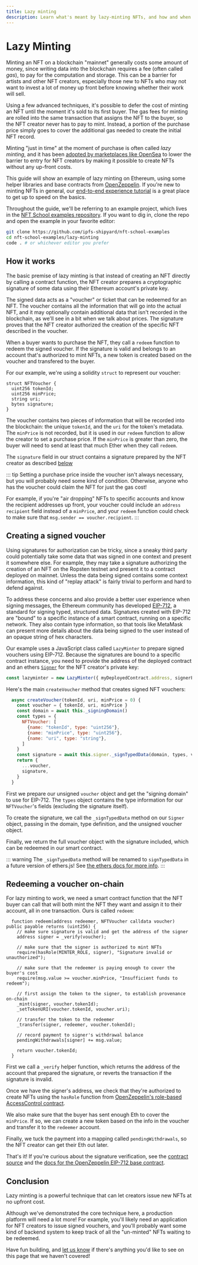 ```yaml
---
title: Lazy minting
description: Learn what's meant by lazy-minting NFTs, and how and when to do it.
---
```


# Lazy Minting

Minting an NFT on a blockchain "mainnet" generally costs some amount of money, since writing data into the blockchain requires a fee (often called _gas_), to pay for the computation and storage. This can be a barrier for artists and other NFT creators, especially those new to NFTs who may not want to invest a lot of money up front before knowing whether their work will sell.

Using a few advanced techniques, it's possible to defer the cost of minting an NFT until the moment it's sold to its first buyer. The gas fees for minting are rolled into the same transaction that assigns the NFT to the buyer, so the NFT creator never has to pay to mint. Instead, a portion of the purchase price simply goes to cover the additional gas needed to create the initial NFT record.

Minting "just in time" at the moment of purchase is often called _lazy minting_, and it has been [adopted by marketplaces like OpenSea](https://opensea.io/blog/announcements/introducing-the-collection-manager/) to lower the barrier to entry for NFT creators by making it possible to create NFTs without any up-front costs.

This guide will show an example of lazy minting on Ethereum, using some helper libraries and base contracts from [OpenZeppelin](https://openzeppelin.com/contracts/). If you're new to minting NFTs in general, our [end-to-end experience tutorial](../../tutorial/end-to-end-experience/) is a great place to get up to speed on the basics.

Throughout the guide, we'll be referring to an example project, which lives in the [NFT School examples repository](https://github.com/ipfs-shipyard/nft-school-examples). If you want to dig in, clone the repo and open the example in your favorite editor:

```bash
git clone https://github.com/ipfs-shipyard/nft-school-examples
cd nft-school-examples/lazy-minting
code . # or whichever editor you prefer
```

## How it works

The basic premise of lazy minting is that instead of creating an NFT directly by calling a contract function, the NFT creator prepares a cryptographic signature of some data using their Ethereum account's private key.

The signed data acts as a "voucher" or ticket that can be redeemed for an NFT. The voucher contains all the information that will go into the actual NFT, and it may optionally contain additional data that isn't recorded in the blockchain, as we'll see in a bit when we talk about prices. The signature proves that the NFT creator authorized the creation of the specific NFT described in the voucher.

When a buyer wants to purchase the NFT, they call a `redeem` function to redeem the signed voucher. If the signature is valid and belongs to an account that's authorized to mint NFTs, a new token is created based on the voucher and transfered to the buyer.

For our example, we're using a solidity `struct` to represent our voucher:

```solidity
struct NFTVoucher {
  uint256 tokenId;
  uint256 minPrice;
  string uri;
  bytes signature;
}
```

The voucher contains two pieces of information that will be recorded into the blockchain: the unique `tokenId`, and the `uri` for the token's metadata. The `minPrice` is not recorded, but it is used in our `redeem` function to allow the creator to set a purchase price. If the `minPrice` is greater than zero, the buyer will need to send at least that much Ether when they call `redeem`.

The `signature` field in our struct contains a signature prepared by the NFT creator as described [below](#creating-a-signed-voucher)

::: tip
Setting a purchase price inside the voucher isn't always necessary, but you will probably need some kind of condition. Otherwise, anyone who has the voucher could claim the NFT for just the gas cost! 

For example, if you're "air dropping" NFTs to specific accounts and know the recipient addresses up front, your voucher could include an `address recipient` field instead of a `minPrice`, and your `redeem` function could check to make sure that `msg.sender == voucher.recipient`.
:::

## Creating a signed voucher

Using signatures for authorization can be tricky, since a sneaky third party could potentially take some data that was signed in one context and present it somewhere else. For example, they may take a signature authorizing the creation of an NFT on the Ropsten testnet and present it to a contract deployed on mainnet. Unless the data being signed contains some context information, this kind of "replay attack" is fairly trivial to perform and hard to defend against.

To address these concerns and also provide a better user experience when signing messages, the Ethereum community has developed [EIP-712](https://eips.ethereum.org/EIPS/eip-712), a standard for signing typed, structured data. Signatures created with EIP-712 are "bound" to a specific instance of a smart contract, running on a specific network. They also contain type information, so that tools like MetaMask can present more details about the data being signed to the user instead of an opaque string of hex characters.

Our example uses a JavaScript class called `LazyMinter` to prepare signed vouchers using EIP-712. Because the signatures are bound to a specific contract instance, you need to provide the address of the deployed contract and an ethers [`Signer`](https://docs.ethers.io/v5/api/signer/) for the NFT creator's private key:

```js
const lazyminter = new LazyMinter({ myDeployedContract.address, signerForMinterAccount })
```

Here's the main `createVoucher` method that creates signed NFT vouchers:

```js
  async createVoucher(tokenId, uri, minPrice = 0) {
    const voucher = { tokenId, uri, minPrice }
    const domain = await this._signingDomain()
    const types = {
      NFTVoucher: [
        {name: "tokenId", type: "uint256"},
        {name: "minPrice", type: "uint256"},
        {name: "uri", type: "string"},  
      ]
    }
    const signature = await this.signer._signTypedData(domain, types, voucher)
    return {
      ...voucher,
      signature,
    }
  }
```

First we prepare our unsigned `voucher` object and get the "signing domain" to use for EIP-712. The `types` object contains the type information for our `NFTVoucher`'s fields (excluding the signature itself).

To create the signature, we call the `_signTypedData` method on our `Signer` object, passing in the domain, type definition, and the unsigned voucher object.

Finally, we return the full voucher object with the signature included, which can be redeemed in our smart contract.

::: warning
The `_signTypedData` method will be renamed to `signTypedData` in a future version of ethers.js! See [the ethers docs for more info](https://docs.ethers.io/v5/api/signer/#Signer-signTypedData).
:::

## Redeeming a voucher on-chain

For lazy minting to work, we need a smart contract function that the NFT buyer can call that will both mint the NFT they want and assign it to their account, all in one transaction. Ours is called `redeem`:

```solidity
  function redeem(address redeemer, NFTVoucher calldata voucher) public payable returns (uint256) {
    // make sure signature is valid and get the address of the signer
    address signer = _verify(voucher);

    // make sure that the signer is authorized to mint NFTs
    require(hasRole(MINTER_ROLE, signer), "Signature invalid or unauthorized");

    // make sure that the redeemer is paying enough to cover the buyer's cost
    require(msg.value >= voucher.minPrice, "Insufficient funds to redeem");

    // first assign the token to the signer, to establish provenance on-chain
    _mint(signer, voucher.tokenId);
    _setTokenURI(voucher.tokenId, voucher.uri);
    
    // transfer the token to the redeemer
    _transfer(signer, redeemer, voucher.tokenId);

    // record payment to signer's withdrawal balance
    pendingWithdrawals[signer] += msg.value;

    return voucher.tokenId;
  }
```

First we call a `_verify` helper function, which returns the address of the account that prepared the signature, or reverts the transaction if the signature is invalid.

Once we have the signer's address, we check that they're authorized to create NFTs using the `hasRole` function from [OpenZeppelin's role-based AccessControl contract](https://docs.openzeppelin.com/contracts/4.x/access-control).

We also make sure that the buyer has sent enough Eth to cover the `minPrice`. If so, we can create a new token based on the info in the voucher and transfer it to the `redeemer` account.

Finally, we tuck the payment into a mapping called `pendingWithdrawals`, so the NFT creator can get their Eth out later.

That's it! If you're curious about the signature verification, see the [contract source](https://github.com/ipfs-shipyard/nft-school-examples/blob/main/lazy-minting/contracts/LazyNFT.sol) and the [docs for the OpenZeppelin EIP-712 base contract](https://docs.openzeppelin.com/contracts/4.x/api/utils#EIP712).

## Conclusion

Lazy minting is a powerful technique that can let creators issue new NFTs at no upfront cost.

Although we've demonstrated the core technique here, a production platform will need a lot more! For example, you'll likely need an application for NFT creators to issue signed vouchers, and you'll probably want some kind of backend system to keep track of all the "un-minted" NFTs waiting to be redeemed.

Have fun building, and [let us know](https://github.com/protocol/nft-website/issues/new?assignees=&labels=need%2Ftriage&template=open-an-issue.md&title=%5BPAGE+ISSUE%5D+Lazy%20minting) if there's anything you'd like to see on this page that we haven't covered!
